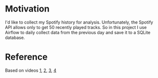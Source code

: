 # Motivation
I'd like to collect my Spotify history for analysis. Unfortunately, the Spotify API allows only to get 50 recently played tracks.
So in this project I use Airflow to daily collect data from the previous day and save it to a SQLite database.

# Reference
Based on videos [1](https://www.youtube.com/watch?v=dvviIUKwH7o), [2](https://www.youtube.com/watch?v=X-phMpEp6Gs),
[3](https://www.youtube.com/watch?v=rvPtpOjzVTQ), [4](https://www.youtube.com/watch?v=i25ttd32-eo)
